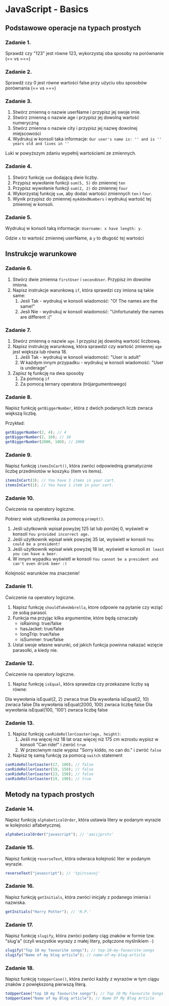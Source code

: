 # JavaScript - Basics

## Podstawowe operacje na typach prostych

### Zadanie 1.

Sprawdź czy "123" jest równe 123, wykorzystaj oba sposoby na porównanie (== vs ===)

### Zadanie 2.

Sprawdź czy 0 jest równe wartości false przy użyciu obu sposobów porównania (== vs ===)

### Zadanie 3.

1. Stwórz zmienną o nazwie userName i przypisz jej swoje imie.
2. Stwórz zmienną o nazwie age i przypisz jej dowolną wartość numeryczną
3. Stwórz zmienna o nazwie city i przypisz jej nazwę dowolnej miejscowości
4. Wydrukuj w konsoli taka informacje:
   `Our user's name is: '' and is '' years old and lives in ''`

Luki w powyższym zdaniu wypełnij wartościami ze zmiennych.

### Zadanie 4.

1. Stwórz funkcję `sum` dodającą dwie liczby.
2. Przypisz wywołanie funkcji `sum(5, 5)` do zmiennej `ten`
3. Przypisz wywołanie funkcji `sum(2, 2)` do zmiennej `four`
4. Wykorzystaj funkcję `sum`, aby dodać wartości zmiennych `ten` i `four`.
5. Wynik przypisz do zmiennej `myAddedNumbers` i wydrukuj wartość tej zmiennej w konsoli.

### Zadanie 5.

Wydrukuj w konsoli taką informacje:
`Username: x have length: y.`

Gdzie `x` to wartość zmiennej userName, a `y` to długość tej wartości

## Instrukcje warunkowe

### Zadanie 6.

1. Stwórz dwie zmienna `firstUser` i `secondUser`. Przypisz im dowolne imiona.
2. Napisz instrukcje warunkową `if`, która sprawdzi czy imiona są takie same:
   1. Jesli Tak - wydrukuj w konsoli wiadomość: "O! The names are the same!"
   2. Jesli Nie - wydrukuj w konsoli wiadomość: "Unfortunately the names are different :("

### Zadanie 7.

1. Stwórz zmienną o nazwie `age`. I przypisz jej dowolną wartość liczbową.
2. Napisz instrukcję warunkową, która sprawdzi czy wartość zmiennej `age` jest większa lub równa 18.
   1. Jeśli Tak - wydrukuj w konsoli wiadomość: "User is adult"
   2. W każdym innym przypadku - wydrukuj w konsoli wiadomość: "User is underage"
3. Zapisz tę funkcję na dwa sposoby
   1. Za pomocą `if`
   2. Za pomocą ternary operatora (trójargumentowego)

### Zadanie 8.

Napisz funkcję `getBiggerNumber`, która z dwóch podanych liczb zwraca większą liczbę.

Przykład:

```js
getBiggerNumber(2, 4); // 4
getBiggerNumber(2, 10); // 10
getBiggerNumber(2000, 100); // 2000
```

### Zadanie 9.

Napisz funkcję `itemsInCart()`, która zwróci odpowiednią gramatycznie liczbę przedmiotów w koszyku (item vs items).

```js
itemsInCart(3); // You have 3 items in your cart.
itemsInCart(1); // You have 1 item in your cart.
```

### Zadanie 10.

Ćwiczenie na operatory logiczne.

Pobierz wiek użytkownika za pomocą `prompt()`.

1. Jeśli użytkownik wpisał powyżej 125 lat lub poniżej 0, wyświetl w konsoli `You provided incorrect age.`
2. Jeśli użytkownik wpisał wiek powyżej 35 lat, wyświetl w konsoli `You could be a president!`
3. Jeśli użytkownik wpisał wiek powyżej 18 lat, wyświetl w konsoli `At least you can have a beer.`
4. W innym wypadku wyświetl w konsoli `You cannot be a president and can't even drink beer :(`

Kolejność warunków ma znaczenie!

### Zadanie 11.

Ćwiczenie na operatory logiczne.

1. Napisz funkcję `shouldTakeUmbrella`, ktore odpowie na pytanie czy wziąć ze sobą parasol.
2. Funkcja ma przyjąc kilka argumentów, które będą oznaczały
   - isRaining: true/false
   - hasJacket: true/false
   - longTrip: true/false
   - isSummer: true/false
3. Ustal swoje własne warunki, od jakich funkcja powinna nakazać wzięcie parasolki, a kiedy nie.

### Zadanie 12.

Ćwiczenie na operatory logiczne.

1. Napisz funkcję `isEqual`, która sprawdza czy przekazane liczby są równe:

Dla wywołania isEqual(2, 2) zwraca true
Dla wywołania isEqual(2, 10) zwraca false
Dla wywołania isEqual(2000, 100) zwraca liczbę false
Dla wywołania isEqual(100, '100') zwraca liczbę false

### Zadanie 13.

1. Napisz funkcję `canRideRollerCoaster(age, height)`:
   1. Jeśli ma więcej niż 18 lat oraz więcej niż 175 cm wzrostu wypisz w konsoli "Can ride!" i zwróć `true`
   2. W przeciwnym razie wypisz "Sorry kiddo, no can do." i zwróć `false`
2. Napisz tę samą funkcję za pomocą `switch` statement

```js
canRideRollerCoaster(17, 180); // false
canRideRollerCoaster(19, 150); // false
canRideRollerCoaster(13, 150); // false
canRideRollerCoaster(19, 190); // true
```

## Metody na typach prostych

### Zadanie 14.

Napisz funkcję `alphabeticalOrder`, która ustawia litery w podanym wyrazie w kolejności alfabetycznej.

```js
alphabeticalOrder("javascript"); // 'aacijprstv'
```

### Zadanie 15.

Napisz funkcję `reverseText`, która odwraca kolejność liter w podanym wyrazie.

```js
reverseText("javascript"); // 'tpircsavaj'
```

### Zadanie 16.

Napisz funkcję `getInitials`, która zwróci inicjały z podanego imienia i nazwiska.

```js
getInitials("Harry Potter"); // 'H.P.'
```

### Zadanie 17.

Napisz funkcję `slugify`, która zwróci podany ciąg znaków w formie tzw. "slug'a" (czyli wszystkie wyrazy z małej litery, połączone myślnikiem `-`)

```js
slugify("Top 10 my favourite songs"); // top-10-my-favourite-songs
slugify("Name of my blog article"); // name-of-my-blog-article
```

### Zadanie 18.

Napisz funkcję `toUpperCase()`, która zwróci każdy z wyrazów w tym ciągu znaków z powiększoną pierwszą literą.

```js
toUpperCase("top 10 my favourite songs"); // Top 10 My Favourite Songs
toUpperCase("Name of my Blog article"); // Name Of My Blog Article
```
